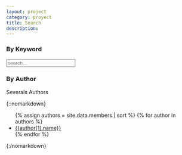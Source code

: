 ```yaml
---
layout: project
category: proyect
title: Search
description: 
---
```


<h3>By Keyword</h3>
<!-- Html Elements for Search -->
<div id="search-container">
<input type="text" id="search-input" placeholder="search...">
<ul id="results-container"></ul>
</div>

<!-- Script pointing to search-script.js -->
<script src="{{site.url}}{{site.baseurl}}/js/simple-jekyll-search.min.js"></script>

<!-- Configuration -->
<script>
SimpleJekyllSearch({
  searchInput: document.getElementById('search-input'),
  searchResultTemplate: '{% include card.min.html title="{title}" author="{author}" url="{url}" description="{description}"%}',
  resultsContainer: document.getElementById('results-container'),
  json: '{{site.url}}{{site.baseurl}}/search.json',
})
</script>



<h3>By Author</h3>
<p>Severals Authors</p>
 {::nomarkdown}
    <ul>
    {% assign authors = site.data.members | sort %}
    {% for author in authors %}
      <li><a href="{{site.url}}{{site.baseurl}}/author/{{author[0]}}">{{author[1].name}}</a></li>
    {% endfor %}
    </ul>
{:/nomarkdown}